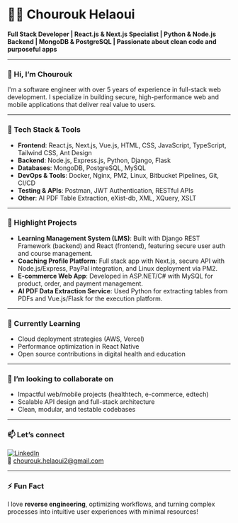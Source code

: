 # 👩‍💻 Chourouk Helaoui

**Full Stack Developer | React.js & Next.js Specialist | Python & Node.js Backend | MongoDB & PostgreSQL | Passionate about clean code and purposeful apps**

---

### 👋 Hi, I’m Chourouk

I'm a software engineer with over 5 years of experience in full-stack web development. I specialize in building secure, high-performance web and mobile applications that deliver real value to users.

---

### 💼 Tech Stack & Tools

- **Frontend**: React.js, Next.js, Vue.js, HTML, CSS, JavaScript, TypeScript, Tailwind CSS, Ant Design  
- **Backend**: Node.js, Express.js, Python, Django, Flask  
- **Databases**: MongoDB, PostgreSQL, MySQL  
- **DevOps & Tools**: Docker, Nginx, PM2, Linux, Bitbucket Pipelines, Git, CI/CD  
- **Testing & APIs**: Postman, JWT Authentication, RESTful APIs  
- **Other**: AI PDF Table Extraction, eXist-db, XML, XQuery, XSLT  

---

### 🚀 Highlight Projects

- **Learning Management System (LMS)**: Built with Django REST Framework (backend) and React (frontend), featuring secure user auth and course management.
- **Coaching Profile Platform**: Full stack app with Next.js, secure API with Node.js/Express, PayPal integration, and Linux deployment via PM2.
- **E-commerce Web App**: Developed in ASP.NET/C# with MySQL for product, order, and payment management.
- **AI PDF Data Extraction Service**: Used Python for extracting tables from PDFs and Vue.js/Flask for the execution platform.

---

### 🌱 Currently Learning

- Cloud deployment strategies (AWS, Vercel)
- Performance optimization in React Native
- Open source contributions in digital health and education

---

### 🤝 I’m looking to collaborate on

- Impactful web/mobile projects (healthtech, e-commerce, edtech)
- Scalable API design and full-stack architecture
- Clean, modular, and testable codebases

---

### 📫 Let’s connect

[![LinkedIn](https://img.shields.io/badge/LinkedIn-Connect-blue?style=flat&logo=linkedin)](https://www.linkedin.com/in/chourouk-helaoui-268a98a9/)  
📧 chourouk.helaoui2@gmail.com

---

### ⚡ Fun Fact

I love **reverse engineering**, optimizing workflows, and turning complex processes into intuitive user experiences with minimal resources!
